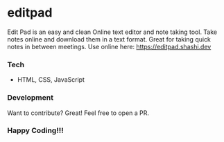# editpad

Edit Pad is an easy and clean Online text editor and note taking tool. Take notes online and download them in a text format. Great for taking quick notes in between meetings.
Use online here: https://editpad.shashi.dev

### Tech
* HTML, CSS, JavaScript

### Development
Want to contribute? Great! Feel free to open a PR.

### Happy Coding!!!
